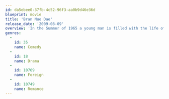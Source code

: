 ```yaml
---
id: da5ebee0-37fb-4c52-96f3-aa0b9d46e36d
blueprint: movie
title: 'Bran Nue Dae'
release_date: '2009-08-09'
overview: 'In the Summer of 1965 a young man is filled with the life of the idyllic old pearling port Broome - fishing, hanging out with his mates and his girl. However his mother returns him to the religious mission for further schooling. After being punished for an act of youthful rebellion, he runs away from the mission on a journey that ultimately leads him back home.'
genres:
  -
    id: 35
    name: Comedy
  -
    id: 18
    name: Drama
  -
    id: 10769
    name: Foreign
  -
    id: 10749
    name: Romance
---
```

